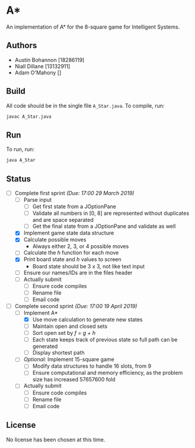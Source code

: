 # A*
An implementation of A* for the 8-square game for Intelligent Systems.

## Authors
* Austin Bohannon [18286119]
* Niall Dillane [13132911]
* Adam O'Mahony []

## Build
All code should be in the single file `A_Star.java`. To compile, run:
```bash
javac A_Star.java
```

## Run
To run, run:
```bash
java A_Star
```

## Status
- [ ] Complete first sprint *(Due: 17:00 29 March 2019)*
  - [ ] Parse input
    - [ ] Get first state from a JOptionPane
    - [ ] Validate all numbers in [0, 8] are represented without duplicates and are space separated
    - [ ] Get the final state from a JOptionPane and validate as well
  - [x] Implement game state data structure
  - [x] Calculate possible moves
    * Always either 2, 3, or 4 possible moves
  - [ ] Calculate the *h* function for each move
  - [x] Print board state and *h* values to screen
    * Board state should be 3 x 3, not like text input
  - [ ] Ensure our names/IDs are in the files header
  - [ ] Actually submit
    - [ ] Ensure code compiles
    - [ ] Rename file
    - [ ] Email code
- [ ] Complete second sprint *(Due: 17:00 19 April 2019)*
  - [ ] Implement A*
    - [x] Use move calculation to generate new states
    - [ ] Maintain open and closed sets
    - [ ] Sort open set by *f = g + h*
    - [ ] Each state keeps track of previous state so full path can be generated
    - [ ] Display shortest path
  - [ ] *Optional:* Implement 15-square game
    - [ ] Modify data structures to handle 16 slots, from 9
    - [ ] Ensure computational and memory efficiency, as the problem size has increased 57657600 fold
  - [ ] Actually submit
    - [ ] Ensure code compiles
    - [ ] Rename file
    - [ ] Email code

## License
No license has been chosen at this time.
